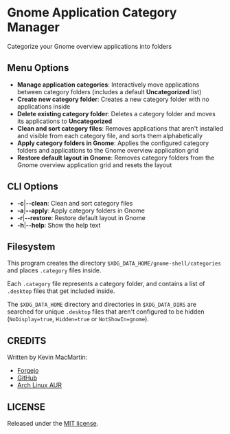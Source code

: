 # Gnome Application Category Manager

Categorize your Gnome overview applications into folders

## Menu Options

* **Manage application categories**: Interactively move applications between category folders (includes a default **Uncategorized** list)
* **Create new category folder**: Creates a new category folder with no applications inside
* **Delete existing category folder**: Deletes a category folder and moves its applications to **Uncategorized**
* **Clean and sort category files**: Removes applications that aren't installed and visible from each category file, and sorts them alphabetically
* **Apply category folders in Gnome**: Applies the configured category folders and applications to the Gnome overview application grid
* **Restore default layout in Gnome**: Removes category folders from the Gnome overview application grid and resets the layout

## CLI Options

* **-c**|**--clean**: Clean and sort category files
* **-a**|**--apply**: Apply category folders in Gnome
* **-r**|**--restore**: Restore default layout in Gnome
* **-h**|**--help**: Show the help text

## Filesystem

This program creates the directory `$XDG_DATA_HOME/gnome-shell/categories` and places `.category` files inside.

Each `.category` file represents a category folder, and contains a list of `.desktop` files that get included inside.

The `$XDG_DATA_HOME` directory and directories in `$XDG_DATA_DIRS` are searched for unique `.desktop` files that aren't configured to be hidden (`NoDisplay=true`, `Hidden=true` or `NotShowIn=gnome`).

## CREDITS

Written by Kevin MacMartin:

* [Forgejo](https://git.darkcloud.ca/kevin)
* [GitHub](https://github.com/prurigro)
* [Arch Linux AUR](https://aur.archlinux.org/packages/?SeB=m&K=prurigro)

## LICENSE

Released under the [MIT license](http://opensource.org/licenses/MIT).
